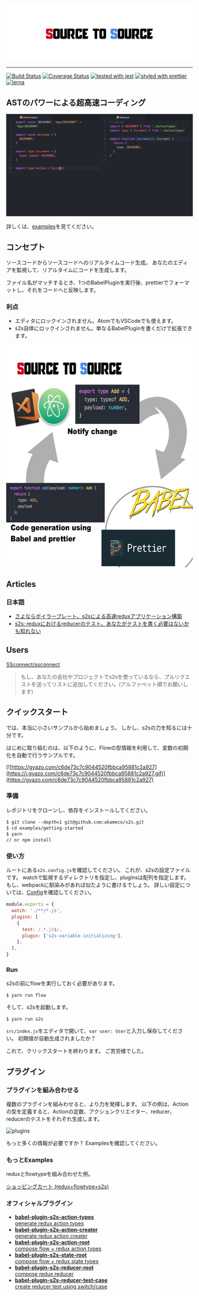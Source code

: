 [![s2s](https://github.com/akameco/logos/blob/master/s2s/s2s-logo.png?raw=true)](https://github.com/akameco/s2s)

<hr>

[![Build Status](https://travis-ci.org/akameco/s2s.svg?branch=master)](https://travis-ci.org/akameco/s2s)
[![Coverage Status](https://coveralls.io/repos/github/akameco/s2s/badge.svg?branch=master)](https://coveralls.io/github/akameco/s2s?branch=master)
[![tested with jest](https://img.shields.io/badge/tested_with-jest-99424f.svg)](https://github.com/facebook/jest)
[![styled with prettier](https://img.shields.io/badge/styled_with-prettier-ff69b4.svg)](https://github.com/prettier/prettier)
[![lerna](https://img.shields.io/badge/maintained%20with-lerna-cc00ff.svg)](https://lernajs.io/)

## ASTのパワーによる超高速コーディング

<img src="https://raw.githubusercontent.com/akameco/s2s-examples/master/media/demo.gif" />

詳しくは、[examples](https://github.com/akameco/s2s/tree/master/examples)を見てください。

## コンセプト
ソースコードからソースコードへのリアルタイムコード生成。
あなたのエディアを監視して、リアルタイムにコードを生成します。

ファイル名がマッチするとき、1つのBabelPluginを実行後、prettierでフォーマットし、それをコードへと反映します。

### 利点

- エディタにロックインされません。AtomでもVSCodeでも使えます。
- s2s自体にロックインされません。単なるBabelPluginを書くだけで拡張できます。

<img src="https://github.com/akameco/logos/blob/master/s2s/s2s-concept.png?raw=true" height=600 />


## Articles
### 日本語

- [さよならボイラープレート。s2sによる高速reduxアプリケーション構築](https://qiita.com/akameco/items/e1489c6bbf3439ec6ca4)
- [s2s: reduxにおけるreducerのテスト。あなたがテストを書く必要はないかも知れない](https://qiita.com/akameco/items/66a2232df0e95e5bfe31)


## Users
[SSconnect/ssconnect]( https://github.com/SSconnect/ssconnect)

> もし、あなたの会社やプロジェクトでs2sを使っているなら、プルリクエストを送ってリストに追加してください。(アルファベット順でお願いします)

## クイックスタート
では、本当に小さいサンプルから始めましょう。
しかし、s2sの力を知るには十分です。

はじめに取り組むのは、以下のように、Flowの型情報を利用して、変数の初期化を自動で行うサンプルです。

[![https://gyazo.com/c6de73c7c9044520fbbca95881c2a927](https://i.gyazo.com/c6de73c7c9044520fbbca95881c2a927.gif)](https://gyazo.com/c6de73c7c9044520fbbca95881c2a927)

### 準備

レポジトリをクローンし、依存をインストールしてください。

```
$ git clone --depth=1 git@github.com:akameco/s2s.git
$ cd examples/getting-started
$ yarn
// or npm install
```

### 使い方

ルートにある`s2s.config.js`を確認してください。
これが、s2sの設定ファイルです。
watchで監視するディレクトリを指定し、pluginsは配列を指定します。
もし、webpackに馴染みがあれば似たように書けるでしょう。
詳しい設定については、[Config](https://github.com/akameco/s2s/tree/master/docs/ja/config.md)を確認してください。

```js
module.exports = {
  watch: './**/*.js',
  plugins: [
    {
      test: /.*.js$/,
      plugin: ['s2s-variable-initializing'],
    },
  ],
}
```

### Run

s2sの前にflowを実行しておく必要があります。

```
$ yarn run flow
```

そして、s2sを起動します。

```
$ yarn run s2s
```

`src/index.js`をエディタで開いて、`var user: User`と入力し保存してください。
初期値が自動生成されましたか？

これで、クリックスタートを終わります。
ご苦労様でした。

## プラグイン
### プラグインを組み合わせる
複数のプラグインを組みわせると、より力を発揮します。
以下の例は、Actionの型を定義すると、Actionの定数、アクションクリエイター、reducer、reducerのテストをそれぞれ生成します。

![plugins](https://camo.qiitausercontent.com/2b3fc744eda2c6e569f437d8006c765c78bc9f20/68747470733a2f2f71696974612d696d6167652d73746f72652e73332e616d617a6f6e6177732e636f6d2f302f31353331392f37306239386664642d373338622d646464322d663866352d3932343435353763643734322e676966)

もっと多くの情報が必要ですか？
Examplesを確認してください。

### もっとExamples

reduxとflowtypeを組み合わせた例。

[ショッピングカート (redux+flowtype+s2s)](https://github.com/akameco/s2s/tree/master/examples/shopping-cart)


### オフィシャルプラグイン

- [**babel-plugin-s2s-action-types**<br>generate redux action types](https://github.com/akameco/s2s/tree/master/packages/babel-plugin-s2s-action-types)
- [**babel-plugin-s2s-action-creater**<br>generate redux action creater](https://github.com/akameco/s2s/tree/master/packages/babel-plugin-s2s-action-creater)
- [**babel-plugin-s2s-action-root**<br>compose flow + redux action types](https://github.com/akameco/s2s/tree/master/packages/babel-plugin-s2s-action-root)
- [**babel-plugin-s2s-state-root**<br>compose flow + redux state types](https://github.com/akameco/s2s/tree/master/packages/babel-plugin-s2s-state-root)
- [**babel-plugin-s2s-reducer-root**<br>compose redux reducer](https://github.com/akameco/s2s/tree/master/packages/babel-plugin-s2s-reducer-root)
- [**babel-plugin-s2s-reducer-test-case**<br>create reducer test using switch/case](https://github.com/akameco/s2s/tree/master/packages/babel-plugin-s2s-reducer-test-case)
